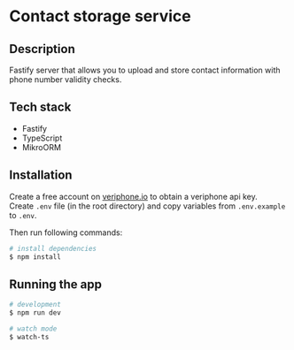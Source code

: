 # Contact storage service

## Description
Fastify server that allows you to upload and store contact information with phone number validity checks.

## Tech stack
- Fastify
- TypeScript
- MikroORM

## Installation

Create a free account on [veriphone.io](https://veriphone.io/) to obtain a veriphone api key.  
Create `.env` file (in the root directory) and copy variables from `.env.example` to `.env`.  

Then run following commands:  

```bash
# install dependencies
$ npm install
```

## Running the app

```bash
# development
$ npm run dev

# watch mode
$ watch-ts
```
